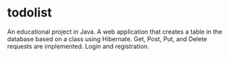 # todolist

An educational project in Java.
A web application that creates a table in the database based on a class using Hibernate. 
Get, Post, Put, and Delete requests are implemented. Login and registration.
